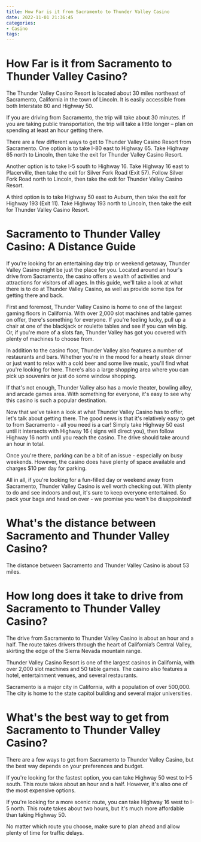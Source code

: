 ```yaml
---
title: How Far is it from Sacramento to Thunder Valley Casino
date: 2022-11-01 21:36:45
categories:
- Casino
tags:
---
```



#  How Far is it from Sacramento to Thunder Valley Casino?

The Thunder Valley Casino Resort is located about 30 miles northeast of Sacramento, California in the town of Lincoln. It is easily accessible from both Interstate 80 and Highway 50.

If you are driving from Sacramento, the trip will take about 30 minutes. If you are taking public transportation, the trip will take a little longer – plan on spending at least an hour getting there.

There are a few different ways to get to Thunder Valley Casino Resort from Sacramento. One option is to take I-80 east to Highway 65. Take Highway 65 north to Lincoln, then take the exit for Thunder Valley Casino Resort.

Another option is to take I-5 south to Highway 16. Take Highway 16 east to Placerville, then take the exit for Silver Fork Road (Exit 57). Follow Silver Fork Road north to Lincoln, then take the exit for Thunder Valley Casino Resort.

A third option is to take Highway 50 east to Auburn, then take the exit for Highway 193 (Exit 11). Take Highway 193 north to Lincoln, then take the exit for Thunder Valley Casino Resort.

#  Sacramento to Thunder Valley Casino: A Distance Guide

If you're looking for an entertaining day trip or weekend getaway, Thunder Valley Casino might be just the place for you. Located around an hour's drive from Sacramento, the casino offers a wealth of activities and attractions for visitors of all ages. In this guide, we'll take a look at what there is to do at Thunder Valley Casino, as well as provide some tips for getting there and back.

First and foremost, Thunder Valley Casino is home to one of the largest gaming floors in California. With over 2,000 slot machines and table games on offer, there's something for everyone. If you're feeling lucky, pull up a chair at one of the blackjack or roulette tables and see if you can win big. Or, if you're more of a slots fan, Thunder Valley has got you covered with plenty of machines to choose from.

In addition to the casino floor, Thunder Valley also features a number of restaurants and bars. Whether you're in the mood for a hearty steak dinner or just want to relax with a cold beer and some live music, you'll find what you're looking for here. There's also a large shopping area where you can pick up souvenirs or just do some window shopping.

If that's not enough, Thunder Valley also has a movie theater, bowling alley, and arcade games area. With something for everyone, it's easy to see why this casino is such a popular destination.

Now that we've taken a look at what Thunder Valley Casino has to offer, let's talk about getting there. The good news is that it's relatively easy to get to from Sacramento - all you need is a car! Simply take Highway 50 east until it intersects with Highway 16 ( signs will direct you), then follow Highway 16 north until you reach the casino. The drive should take around an hour in total.

Once you're there, parking can be a bit of an issue - especially on busy weekends. However, the casino does have plenty of space available and charges $10 per day for parking.

All in all, if you're looking for a fun-filled day or weekend away from Sacramento, Thunder Valley Casino is well worth checking out. With plenty to do and see indoors and out, it's sure to keep everyone entertained. So pack your bags and head on over - we promise you won't be disappointed!

#  What's the distance between Sacramento and Thunder Valley Casino?

The distance between Sacramento and Thunder Valley Casino is about 53 miles.

#  How long does it take to drive from Sacramento to Thunder Valley Casino?

The drive from Sacramento to Thunder Valley Casino is about an hour and a half. The route takes drivers through the heart of California’s Central Valley, skirting the edge of the Sierra Nevada mountain range.

Thunder Valley Casino Resort is one of the largest casinos in California, with over 2,000 slot machines and 50 table games. The casino also features a hotel, entertainment venues, and several restaurants.

Sacramento is a major city in California, with a population of over 500,000. The city is home to the state capitol building and several major universities.

#  What's the best way to get from Sacramento to Thunder Valley Casino?

There are a few ways to get from Sacramento to Thunder Valley Casino, but the best way depends on your preferences and budget.

If you're looking for the fastest option, you can take Highway 50 west to I-5 south. This route takes about an hour and a half. However, it's also one of the most expensive options.

If you're looking for a more scenic route, you can take Highway 16 west to I-5 north. This route takes about two hours, but it's much more affordable than taking Highway 50.

No matter which route you choose, make sure to plan ahead and allow plenty of time for traffic delays.